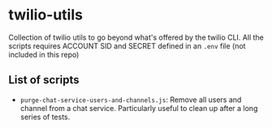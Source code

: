 # twilio-utils

Collection of twilio utils to go beyond what's offered by the twilio CLI. All the scripts requires ACCOUNT SID and SECRET defined in an `.env` file (not included in this repo)

## List of scripts
* `purge-chat-service-users-and-channels.js`: Remove all users and channel from a chat service. Particularly useful to clean up after a long series of tests.  
